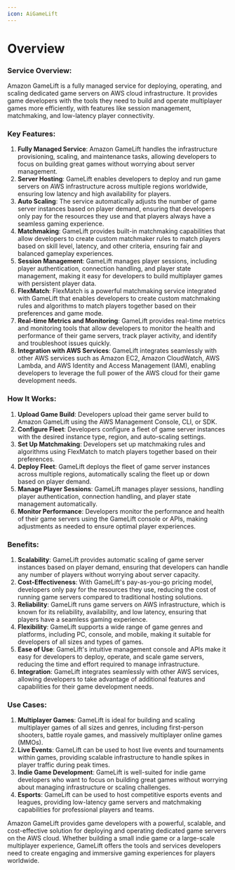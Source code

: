 ```yaml
---
icon: AiGameLift
---
```

# Overview

### Service Overview:

Amazon GameLift is a fully managed service for deploying, operating, and scaling dedicated game servers on AWS cloud infrastructure. It provides game developers with the tools they need to build and operate multiplayer games more efficiently, with features like session management, matchmaking, and low-latency player connectivity.

### Key Features:

1. **Fully Managed Service**: Amazon GameLift handles the infrastructure provisioning, scaling, and maintenance tasks, allowing developers to focus on building great games without worrying about server management.
2. **Server Hosting**: GameLift enables developers to deploy and run game servers on AWS infrastructure across multiple regions worldwide, ensuring low latency and high availability for players.
3. **Auto Scaling**: The service automatically adjusts the number of game server instances based on player demand, ensuring that developers only pay for the resources they use and that players always have a seamless gaming experience.
4. **Matchmaking**: GameLift provides built-in matchmaking capabilities that allow developers to create custom matchmaker rules to match players based on skill level, latency, and other criteria, ensuring fair and balanced gameplay experiences.
5. **Session Management**: GameLift manages player sessions, including player authentication, connection handling, and player state management, making it easy for developers to build multiplayer games with persistent player data.
6. **FlexMatch**: FlexMatch is a powerful matchmaking service integrated with GameLift that enables developers to create custom matchmaking rules and algorithms to match players together based on their preferences and game mode.
7. **Real-time Metrics and Monitoring**: GameLift provides real-time metrics and monitoring tools that allow developers to monitor the health and performance of their game servers, track player activity, and identify and troubleshoot issues quickly.
8. **Integration with AWS Services**: GameLift integrates seamlessly with other AWS services such as Amazon EC2, Amazon CloudWatch, AWS Lambda, and AWS Identity and Access Management (IAM), enabling developers to leverage the full power of the AWS cloud for their game development needs.

### How It Works:

1. **Upload Game Build**: Developers upload their game server build to Amazon GameLift using the AWS Management Console, CLI, or SDK.
2. **Configure Fleet**: Developers configure a fleet of game server instances with the desired instance type, region, and auto-scaling settings.
3. **Set Up Matchmaking**: Developers set up matchmaking rules and algorithms using FlexMatch to match players together based on their preferences.
4. **Deploy Fleet**: GameLift deploys the fleet of game server instances across multiple regions, automatically scaling the fleet up or down based on player demand.
5. **Manage Player Sessions**: GameLift manages player sessions, handling player authentication, connection handling, and player state management automatically.
6. **Monitor Performance**: Developers monitor the performance and health of their game servers using the GameLift console or APIs, making adjustments as needed to ensure optimal player experiences.

### Benefits:

1. **Scalability**: GameLift provides automatic scaling of game server instances based on player demand, ensuring that developers can handle any number of players without worrying about server capacity.
2. **Cost-Effectiveness**: With GameLift's pay-as-you-go pricing model, developers only pay for the resources they use, reducing the cost of running game servers compared to traditional hosting solutions.
3. **Reliability**: GameLift runs game servers on AWS infrastructure, which is known for its reliability, availability, and low latency, ensuring that players have a seamless gaming experience.
4. **Flexibility**: GameLift supports a wide range of game genres and platforms, including PC, console, and mobile, making it suitable for developers of all sizes and types of games.
5. **Ease of Use**: GameLift's intuitive management console and APIs make it easy for developers to deploy, operate, and scale game servers, reducing the time and effort required to manage infrastructure.
6. **Integration**: GameLift integrates seamlessly with other AWS services, allowing developers to take advantage of additional features and capabilities for their game development needs.

### Use Cases:

1. **Multiplayer Games**: GameLift is ideal for building and scaling multiplayer games of all sizes and genres, including first-person shooters, battle royale games, and massively multiplayer online games (MMOs).
2. **Live Events**: GameLift can be used to host live events and tournaments within games, providing scalable infrastructure to handle spikes in player traffic during peak times.
3. **Indie Game Development**: GameLift is well-suited for indie game developers who want to focus on building great games without worrying about managing infrastructure or scaling challenges.
4. **Esports**: GameLift can be used to host competitive esports events and leagues, providing low-latency game servers and matchmaking capabilities for professional players and teams.

Amazon GameLift provides game developers with a powerful, scalable, and cost-effective solution for deploying and operating dedicated game servers on the AWS cloud. Whether building a small indie game or a large-scale multiplayer experience, GameLift offers the tools and services developers need to create engaging and immersive gaming experiences for players worldwide.
